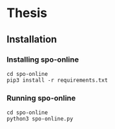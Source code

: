 # Thesis

## Installation

### Installing spo-online

```
cd spo-online
pip3 install -r requirements.txt
```

### Running spo-online

```
cd spo-online
python3 spo-online.py
```